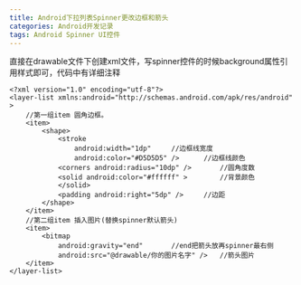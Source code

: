 ```yaml
---
title: Android下拉列表Spinner更改边框和箭头
categories: Android开发记录
tags: Android Spinner UI控件
---
```

直接在drawable文件下创建xml文件，写spinner控件的时候background属性引用样式即可，代码中有详细注释

    
    
    <?xml version="1.0" encoding="utf-8"?>
    <layer-list xmlns:android="http://schemas.android.com/apk/res/android" >
    	//第一组item 圆角边框。
        <item>
            <shape>
                <stroke
                    android:width="1dp"		//边框线宽度
                    android:color="#D5D5D5" />		//边框线颜色
                <corners android:radius="10dp" />		//圆角度数
                <solid android:color="#ffffff" >		//背景颜色
                </solid>
                <padding android:right="5dp" />		//边距
            </shape>
        </item>
        //第二组item 插入图片(替换spinner默认箭头)
        <item>
            <bitmap
                android:gravity="end" 		//end把箭头放再spinner最右侧
                android:src="@drawable/你的图片名字" />	//箭头图片
        </item>
    </layer-list>
    

